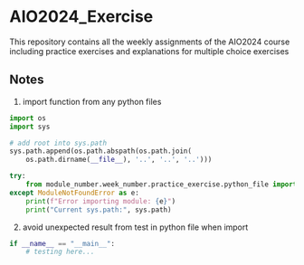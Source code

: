 # AIO2024_Exercise

This repository contains all the weekly assignments of the AIO2024 course including practice exercises and explanations for multiple choice exercises

## Notes

1. import function from any python files

```python
import os
import sys

# add root into sys.path
sys.path.append(os.path.abspath(os.path.join(
    os.path.dirname(__file__), '..', '..', '..')))

try:
    from module_number.week_number.practice_exercise.python_file import function_name
except ModuleNotFoundError as e:
    print(f"Error importing module: {e}")
    print("Current sys.path:", sys.path)
```

2. avoid unexpected result from test in python file when import

```python
if __name__ == "__main__":
    # testing here...
```
